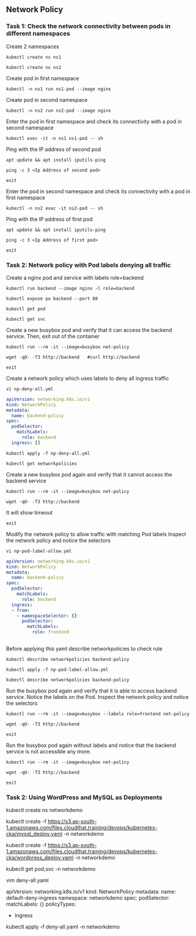 ## Network Policy

### Task 1: Check the network connectivity between pods in different namespaces
Create 2 namespaces
```
kubectl create ns ns1
```
```
kubectl create ns ns2
```
Create pod in first namespace
```
kubectl -n ns1 run ns1-pod --image nginx 
```
Create pod in second namespace
```
kubectl -n ns2 run ns2-pod --image nginx 
```
Enter the pod in first namespace  and check its connectivity with a pod in second namespace
```
kubectl exec -it -n ns1 ns1-pod -- sh
```
Ping with the IP address of second pod
```
apt update && apt install iputils-ping
```
```
ping -c 3 <Ip Address of second pod>
```
```
exit
```
Enter the pod in second namespace  and check its connectivity with a pod in first namespace
```
kubectl -n ns2 exec -it ns2-pod -- sh
```
Ping with the IP address of first pod
```
apt update && apt install iputils-ping
```
```
ping -c 3 <Ip Address of first pod>
```
```
exit
```

### Task 2: Network policy with Pod labels denying all traffic

Create a nginx pod and service with labels role=backend
```
kubectl run backend --image nginx -l role=backend
```
```
kubectl expose po backend --port 80 
```
```
kubectl get pod
```
```
kubectl get svc
```
Create a new busybox pod and verify that it can access the backend service.
Then, exit out of the container
```
kubectl run --rm -it --image=busybox net-policy 
```
```
wget -qO- -T3 http://backend   #curl http://backend
```
```
exit
```
Create a network policy which uses labels to deny all ingress traffic
```
vi np-deny-all.yml
```
```yaml
apiVersion: networking.k8s.io/v1
kind: NetworkPolicy
metadata:
  name: backend-policy
spec:
  podSelector:
    matchLabels:
      role: backend
  ingress: []
```
```
kubectl apply -f np-deny-all.yml
```
```
kubectl get networkpolicies
```
Create a new busybox pod again and verify that it cannot access the backend service
```
kubectl run --rm -it --image=busybox net-policy
```
```
wget -qO- -T3 http://backend
```
It will show timeout
```
exit
```
Modify the network policy to allow traffic with matching Pod labels 
Inspect the network policy and notice the selectors
```
vi np-pod-label-allow.yml
```
```yaml
apiVersion: networking.k8s.io/v1
kind: NetworkPolicy
metadata:
  name: backend-policy
spec:
  podSelector:
    matchLabels:
      role: backend
  ingress:
  - from:
    - namespaceSelector: {}
      podSelector:
        matchLabels:
          role: frontend
		  
```
Before applying this yaml describe networkpolicies to check rule
```
kubectl describe networkpolicies backend-policy
```
```
kubectl apply -f np-pod-label-allow.yml
```
```
kubectl describe networkpolicies backend-policy
```
Run the busybox pod again and verify that it is able to access backend service.
Notice the labels on the Pod. Inspect the network policy and notice the selectors
```
kubectl run --rm -it --image=busybox --labels role=frontend net-policy
```
```
wget -qO- -T3 http://backend
```
```
exit
```
Run the busybox pod again without labels and notice that the backend service is not accessible any more.
```
kubectl run --rm -it --image=busybox net-policy 
```
```
wget -qO- -T3 http://backend
```
```
exit
```

### Task 2: Using WordPress and MySQL as Deployments

kubectl create ns networkdemo 

kubectl create -f https://s3.ap-south-1.amazonaws.com/files.cloudthat.training/devops/kubernetes-cka/mysql_deploy.yaml -n networkdemo

kubectl create -f https://s3.ap-south-1.amazonaws.com/files.cloudthat.training/devops/kubernetes-cka/wordpress_deploy.yaml -n networkdemo

kubectl get pod,svc -n networkdemo 

vim deny-all.yaml 

apiVersion: networking.k8s.io/v1
kind: NetworkPolicy
metadata:
  name: default-deny-ingress
  namespace: networkdemo
spec:
  podSelector:
    matchLabels: {}
  policyTypes:
  - Ingress

kubectl apply -f deny-all.yaml -n networkdemo

